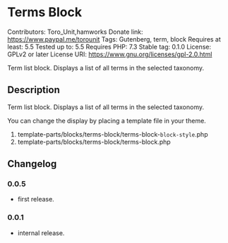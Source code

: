 # Terms Block
Contributors:      Toro_Unit,hamworks
Donate link:       https://www.paypal.me/torounit
Tags:              Gutenberg, term, block
Requires at least: 5.5
Tested up to:      5.5
Requires PHP:      7.3
Stable tag:        0.1.0
License:           GPLv2 or later
License URI:       https://www.gnu.org/licenses/gpl-2.0.html

Term list block. Displays a list of all terms in the selected taxonomy.

## Description

Term list block. Displays a list of all terms in the selected taxonomy.

You can change the display by placing a template file in your theme.

1. template-parts/blocks/terms-block/terms-block-`block-style`.php
1. template-parts/blocks/terms-block/terms-block.php

## Changelog

### 0.0.5
* first release.

### 0.0.1
* internal release.

